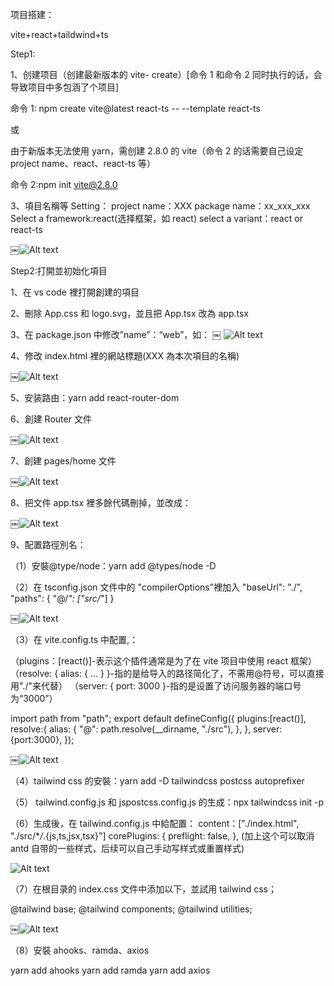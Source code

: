 项目搭建：

vite+react+taildwind+ts

Step1:

1、创建项目（创建最新版本的 vite- create）[命令 1 和命令 2 同时执行的话，会导致项目中多包涵了个项目]

命令 1: npm create vite@latest react-ts -- --template react-ts

或

由于新版本无法使用 yarn，需创建 2.8.0 的 vite（命令 2 的话需要自己设定 project name、react、react-ts 等）

命令 2:npm init vite@2.8.0

3、項目名稱等 Setting：
project name：XXX
package name：xx_xxx_xxx
Select a framework:react(选择框架，如 react)
select a variant：react or react-ts

￼![Alt text](<© (base) xiaoxiaomancNac-Studio-6 ~ npm init vitea2.8.0.jpg>)

Step2:打開並初始化項目

1、在 vs code 裡打開創建的項目

2、刪除 App.css 和 logo.svg，並且把 App.tsx 改為 app.tsx

3、在 package.json 中修改”name”：“web”，如：
￼
![Alt text](Jex.tsx.home.png)

4、修改 index.html 裡的網站標題<title>XXX</title>(XXX 為本次項目的名稱)

￼![Alt text](<&1OOCTYPE htal.png>)

5、安装路由：yarn add react-router-dom

6、創建 Router 文件

￼![Alt text](<TS index tsx frouter.png>)

7、創建 pages/home 文件

￼![Alt text](<TS index tgx Jhome X Ts index.tsx. Irouter.png>)

8、把文件 app.tsx 裡多餘代碼刪掉，並改成：

￼![Alt text](<TS index.tsx home.png>)

9、配置路徑別名：

（1）安裝@type/node：yarn add @types/node -D

（2）在 tsconfig.json 文件中的 "compilerOptions”裡加入
"baseUrl": "./",
"paths": {
"@/_": ["src/_"]
}

￼![Alt text](<index.tsx Ihome.png>)

（3）在 vite.config.ts 中配置,：

（plugins：[react()]-表示这个插件通常是为了在 vite 项目中使用 react 框架）
（resolve: { alias: { ... } }-指的是给导入的路径简化了，不需用@符号，可以直接用"./"来代替）
（server: { port: 3000 }-指的是设置了访问服务器的端口号为“3000”）

import path from "path";
export default defineConfig({
plugins:[react()],
resolve:{
alias: {
"@": path.resolve(\_\_dirname, "./src"),
},
},
server:{port:3000},
});

￼![Alt text](<TS index.tsx .home.png>)

（4）tailwind css 的安裝：yarn add -D tailwindcss postcss autoprefixer

（5） tailwind.config.js 和 jspostcss.config.js 的生成：npx tailwindcss init -p

（6）生成後，在 tailwind.config.js 中給配置：
content：["./index.html", "./src/\*_/_.{js,ts,jsx,tsx}"]
corePlugins: {
preflight: false,
},
(加上这个可以取消 antd 自带的一些样式，后续可以自己手动写样式或重置样式)

![Alt text](tailwind.png)

（7）在根目录的 index.css 文件中添加以下，並試用 tailwind css；

@tailwind base;
@tailwind components;
@tailwind utilities;

￼![Alt text](<index.css 3 X Ts index.tsx rouker.png>)

（8）安裝 ahooks、ramda、axios

yarn add ahooks
yarn add ramda
yarn add axios
